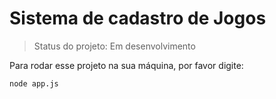 <h1>Sistema de cadastro de Jogos</h1>

> Status do projeto: Em desenvolvimento

 Para rodar esse projeto na sua máquina, por favor digite:

 ```
 node app.js
 ```

